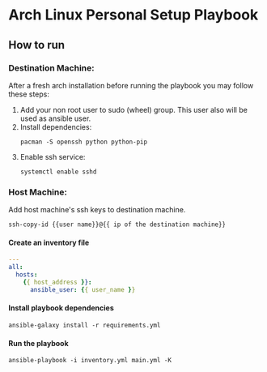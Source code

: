 # Arch Linux Personal Setup Playbook

## How to run

### Destination Machine:

After a fresh arch installation before running the playbook you may follow these steps:

1. Add your non root user to sudo (wheel) group. This user also will be used as ansible user.
2. Install dependencies:
    ```
    pacman -S openssh python python-pip
    ```
3. Enable ssh service:
    ```
    systemctl enable sshd
    ```

### Host Machine:

Add host machine's ssh keys to destination machine.

```
ssh-copy-id {{user name}}@{{ ip of the destination machine}}

```

#### Create an inventory file

```yml
---
all:
  hosts:
    {{ host_address }}:
      ansible_user: {{ user_name }}

```

#### Install playbook dependencies
```
ansible-galaxy install -r requirements.yml
```

#### Run the playbook
```
ansible-playbook -i inventory.yml main.yml -K
```
